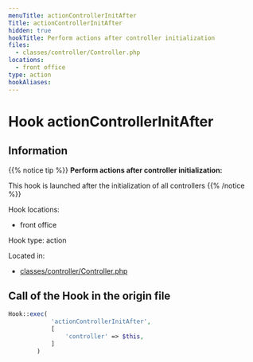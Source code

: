 ```yaml
---
menuTitle: actionControllerInitAfter
Title: actionControllerInitAfter
hidden: true
hookTitle: Perform actions after controller initialization
files:
  - classes/controller/Controller.php
locations:
  - front office
type: action
hookAliases:
---
```


# Hook actionControllerInitAfter

## Information

{{% notice tip %}}
**Perform actions after controller initialization:** 

This hook is launched after the initialization of all controllers
{{% /notice %}}

Hook locations: 
  - front office

Hook type: action

Located in: 
  - [classes/controller/Controller.php](https://github.com/PrestaShop/PrestaShop/blob/8.0.x/classes/controller/Controller.php)

## Call of the Hook in the origin file

```php
Hook::exec(
            'actionControllerInitAfter',
            [
                'controller' => $this,
            ]
        )
```